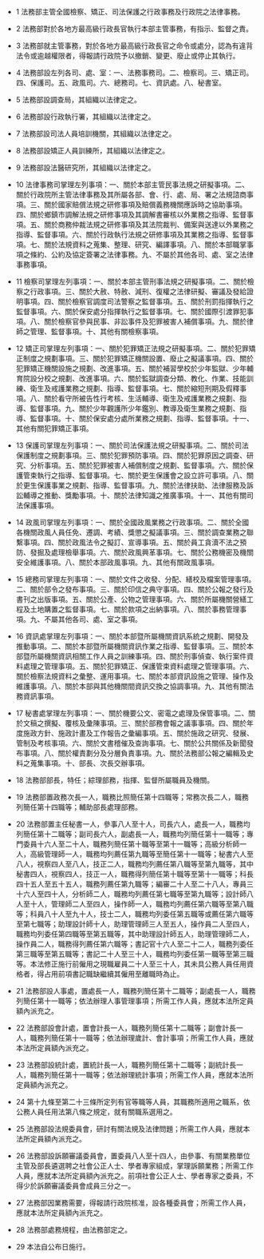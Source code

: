 * 1 法務部主管全國檢察、矯正、司法保護之行政事務及行政院之法律事務。

* 2 法務部對於各地方最高級行政長官執行本部主管事務，有指示、監督之責。

* 3 法務部就主管事務，對於各地方最高級行政長官之命令或處分，認為有違背法令或逾越權限者，得報請行政院予以撤銷、變更、廢止或停止其執行。

* 4 法務部設左列各司、處、室：一、法務事務司。二、檢察司。三、矯正司。四、保護司。五、政風司。六、總務司。七、資訊處。八、秘書室。

* 5 法務部設調查局，其組織以法律定之。

* 6 法務部設行政執行署，其組織以法律定之。

* 7 法務部設司法人員培訓機關，其組織以法律定之。

* 8 法務部設矯正人員訓練所，其組織以法律定之。

* 9 法務部設法醫研究所，其組織以法律定之。

* 10 法律事務司掌理左列事項：一、關於本部主管民事法規之研擬事項。二、關於行政院所主管法律事務及其所屬各部、會、行、處、局、署之法規諮商事項。三、關於國家賠償法規之研修事項及賠償義務機關應訴時之協助事項。四、關於鄉鎮市調解法規之研修事項及其調解書審核以外業務之指導、監督事項。五、關於商務仲裁法規之研修事項及其法院裁判、備案與送達以外業務之指導、監督事項。六、關於行政執行法規之研修事項及其業務之指導、監督事項。七、關於法規資料之蒐集、整理、研究、編譯事項。八、關於本部職掌事項之條約、公約及協定簽署之法律事務。九、不屬於其他各司、處、室之法律事務事項。

* 11 檢察司掌理左列事項：一、關於本部主管刑事法規之研擬事項。二、關於檢察之行政事項。三、關於大赦、特赦、減刑、復權之法律研擬、審議及發給證明事項。四、關於檢察官調度司法警察之監督事項。五、關於刑罰指揮執行之監督事項。六、關於保安處分指揮執行之監督事項。七、關於國際引渡罪犯事項。八、關於檢察官參與民事、非訟事件及犯罪被害人補償事項。九、關於律師之管理、監督事項。十、其他有關檢察事項。

* 12 矯正司掌理左列事項：一、關於犯罪矯正法規之研擬事項。二、關於犯罪矯正制度之規劃事項。三、關於犯罪矯正機關設置、廢止之擬議事項。四、關於犯罪矯正機關設施之規劃、改進事項。五、關於補習學校於少年監獄、少年輔育院設分校之規劃、改進事項。六、關於監獄調查分類、教化、作業、技能訓練、衛生及戒護業務之規劃、指導、監督事項。七、關於縮短刑期及假釋事項。八、關於看守所被告性行考核、生活輔導、衛生及戒護業務之規劃、指導、監督事項。九、關於少年觀護所少年鑑別、教導及衛生業務之規劃、指導、監督事項。十、關於保安處分處所業務之規劃、指導、監督事項。十一、其他有關犯罪矯正事項。

* 13 保護司掌理左列事項：一、關於司法保護法規之研擬事項。二、關於司法保護制度之規劃事項。三、關於犯罪預防事項。四、關於犯罪原因之調查、研究、分析事項。五、關於犯罪被害人補償制度之規劃、監督事項。六、關於保護管束執行之指導、監督事項。七、關於更生保護會之設立許可事項。八、關於更生保護事業之規劃、指導、監督事項。九、關於法律扶助、法律服務及訴訟輔導之推動、獎勵事項。十、關於法律知識之推廣事項。十一、其他有關司法保護事項。

* 14 政風司掌理左列事項：一、關於全國政風業務之行政事項。二、關於全國各機關政風人員任免、遷調、考績、獎懲之擬議事項。三、關於調查業務之聯繫事項。四、關於政風法令之擬訂、宣導事項。五、關於員工貪瀆不法之預防、發掘及處理檢舉事項。六、關於政風興革事項。七、關於公務機密及機關安全維護事項。八、關於本部政風事項。九、其他有關政風事項。

* 15 總務司掌理左列事項：一、關於文件之收發、分配、繕校及檔案管理事項。二、關於部令之發布事項。三、關於印信之典守事項。四、關於公報之發行及書刊之出版事項。五、關於公產、公物之管理事項。六、關於所屬機關營繕工程及土地購置之監督事項。七、關於款項之出納事項。八、關於事務管理事項。九、不屬其他各司、處、室之事項。

* 16 資訊處掌理左列事項：一、關於本部暨所屬機關資訊系統之規劃、開發及推動事項。二、關於本部暨所屬機關資訊作業之指導、監督事項。三、關於本部暨所屬機關資訊相關工作人員之訓練事項。四、關於刑事偵查、執行案件資料處理之管理事項。五、關於犯罪矯正、保護管束資料處理之管理事項。六、關於檢察法規資料之彙整、運用事項。七、關於本部資訊設施之管理、操作及維護事項。八、關於本部與其他機關間資訊交換之協調事項。九、其他有關法務資訊事項。

* 17 秘書處掌理左列事項：一、關於機要公文、密電之處理及保管事項。二、關於文稿之撰擬、覆核及彙陳事項。三、關於部務會報之議事事項。四、關於年度施政方針、施政計畫及工作報告之彙編事項。五、關於施政之研究、發展、管制及考核事項。六、關於文書稽催及查詢事項。七、關於公共關係及新聞發布事項。八、關於權責劃分及分層負責事項。九、關於法務部公報之編輯及史料之蒐集事項。十、部長、次長交辦事項。

* 18 法務部部長，特任；綜理部務，指揮、監督所屬職員及機關。

* 19 法務部置政務次長一人，職務比照簡任第十四職等；常務次長二人，職務列簡任第十四職等；輔助部長處理部務。

* 20 法務部置主任秘書一人，參事八人至十人，司長六人，處長一人，職務均列簡任第十二職等；副司長六人，副處長一人，職務均列簡任第十一職等；專門委員十六人至二十人，職務列簡任第十職等至第十一職等；高級分析師一人，高級管理師一人，職務均列薦任第九職等至簡任第十一職等；秘書六人至八人，視察四人至八人，技正二人，職務均列薦任第八職等至第九職等，其中秘書四人，視察四人，技正一人，職務得列簡任第十職等至第十一職等；科長四十五人至五十五人，職務列薦任第九職等；編審二十人至二十八人，專員三十六人至四十人，分析師二人，職務均列薦任第七職等至第九職等；設計師八人至十人，管理師二人至四人，操作師一人，職務均列薦任第六職等至第八職等；科員八十人至九十人，技士二人，職務均列委任第五職等或薦任第六職等至第七職等；助理設計師十人，助理管理師三人至五人，操作員二人至四人，職務均列委任第四職等至第五職等，其中助理設計師五人，助理管理師二人，操作員二人，職務得列薦任第六職等；書記官十六人至二十二人，職務列委任第三職等至第五職等；書記二十人至三十人，職務均列委任第一職等至第三職等。本法修正施行前僱用之現職雇員二十人至三十人，其未具公務人員任用資格者，得占用前項書記職缺繼續其僱用至離職時為止。

* 21 法務部設人事處，置處長一人，職務列簡任第十二職等；副處長一人，職務列簡任第十一職等；依法辦理人事管理事項；所需工作人員，應就本法所定員額內派充之。

* 22 法務部設會計處，置會計長一人，職務列簡任第十二職等；副會計長一人，職務列簡任第十一職等；依法辦理歲計、會計事項；所需工作人員，應就本法所定員額內派充之。

* 23 法務部設統計處，置統計長一人，職務列簡任第十二職等；副統計長一人，職務列簡任第十一職等；依法辦理統計事項；所需工作人員，應就本法所定員額內派充之。

* 24 第十九條至第二十三條所定列有官等職等人員，其職務所適用之職系，依公務人員任用法第八條之規定，就有關職系選用之。

* 25 法務部設法規委員會，研討有關法規及法律問題；所需工作人員，應就本法所定員額內派充之。

* 26 法務部設訴願審議委員會，置委員八人至十四人，由參事、有關業務單位主管及部長遴選聘之社會公正人士、學者專家組成，掌理訴願業務；所需工作人員，應就本法所定員額內派充之。前項社會公正人士、學者專家之委員，不得少於訴願審議委員會成員三分之一。

* 27 法務部因業務需要，得報請行政院核准，設各種委員會；所需工作人員，應就本法所定員額內派充之。

* 28 法務部處務規程，由法務部定之。

* 29 本法自公布日施行。

